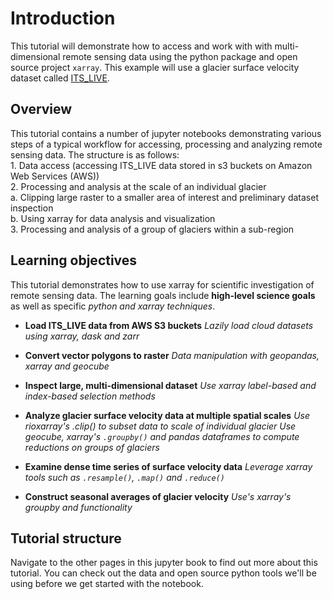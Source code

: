 # Introduction

This tutorial will demonstrate how to access and work with with multi-dimensional remote sensing data using the python package and open source project `xarray`. This example will use a glacier surface velocity dataset called [ITS_LIVE](https://its-live.jpl.nasa.gov/). 

## Overview

This tutorial contains a number of jupyter notebooks demonstrating various steps of a typical workflow for accessing, processing and analyzing remote sensing data. The structure is as follows:  
    1. Data access (accessing ITS_LIVE data stored in s3 buckets on Amazon Web Services (AWS))  
    2. Processing and analysis at the scale of an individual glacier  
        a. Clipping large raster to a smaller area of interest and preliminary dataset inspection  
        b. Using xarray for data analysis and visualization  
    3. Processing and analysis of a group of glaciers within a sub-region  

## Learning objectives
This tutorial demonstrates how to use xarray for scientific investigation of remote sensing data. The learning goals include **high-level science goals** as well as specific *python and xarray techniques*. 

* **Load ITS_LIVE data from AWS S3 buckets**
*Lazily load cloud datasets using xarray, dask and zarr*

* **Convert vector polygons to raster**
*Data manipulation with geopandas, xarray and geocube*

* **Inspect large, multi-dimensional dataset**
*Use xarray label-based and index-based selection methods*

* **Analyze glacier surface velocity data at multiple spatial scales**
*Use rioxarray's .clip() to subset data to scale of individual glacier*
*Use geocube, xarray's `.groupby()` and pandas dataframes to compute reductions on groups of glaciers*

* **Examine dense time series of surface velocity data**
*Leverage xarray tools such as `.resample()`, `.map()` and `.reduce()`*

* **Construct seasonal averages of glacier velocity**
*Use's xarray's groupby and functionality*

## Tutorial structure
Navigate to the other pages in this jupyter book to find out more about this tutorial. You can check out the data and open source python tools we'll be using before we get started with the notebook. 

```{tableofcontents}
```
